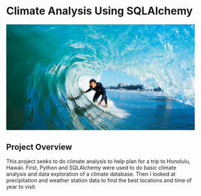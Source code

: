 # Climate Analysis Using SQLAlchemy

![surfs-up.jpeg](Images/surfs-up.png)

## Project Overview
This project seeks to do climate analysis to help plan for a trip to Honolulu, Hawaii. First, Python and SQLAlchemy were used to do basic climate analysis and data exploration of a climate database. Then I looked at precipitation and weather station data to find the best locations and time of year to visit.
